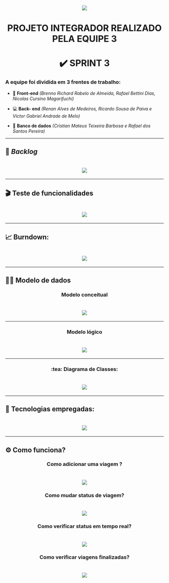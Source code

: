  ## <h1 align="center"> ![](https://github.com/DevSlim001/PI_2020.2/blob/master/logotipocomum.jpg) </h1> 
# <h1 align="center"> PROJETO INTEGRADOR REALIZADO PELA EQUIPE 3 </h1> 
## <h1 align="center"> :heavy_check_mark: SPRINT 3 </h1> 

### A equipe foi dividida em 3 frentes de trabalho:

- :art: **Front-end** *(Brenno Richard Rabelo de Almeida, Rafael Bettini Dias, Nicolas Cursino Magarifuchi)*

- :computer: **Back- end** *(Renan Alves de Medeiros, Ricardo Sousa de Paiva e Victor Gabriel Andrade de Melo)*

- :floppy_disk: **Banco de dados** *(Cristian Mateus Teixeira Barbosa e Rafael dos Santos Pereira)*


--------------------------------------------------------------------------------------------------------------------

## :bookmark: **_Backlog_**

## <h1 align="center"> ![](https://github.com/DevSlim001/PI_2020.2/blob/master/assets/Product_Backlog_total_3.png)</h1> 

--------------------------------------------------------------------------------------------------------------------

## :clapper: **Teste de funcionalidades**

## <h1 align="center"> ![](https://github.com/DevSlim001/PI_2020.2/blob/master/assets/testes_funcionalidades3_1.png) </h1> 

--------------------------------------------------------------------------------------------------------------------

## :chart_with_upwards_trend: Burndown:

## <h1 align="center">  ![](https://github.com/DevSlim001/PI_2020.2/blob/master/assets/BurndownSprint3.png) </h1> 

--------------------------------------------------------------------------------------------------------------------

## :man_technologist: Modelo de dados

<h3 align="center"> Modelo conceitual </h3> 

## <h1 align="center">  ![](https://github.com/DevSlim001/PI_2020.2/blob/master/assets/mc_sprint3.jpg) </h1> 

--------------------------------------------------------------------------------------------------------------------

<h3 align="center"> Modelo lógico </h3> 

## <h1 align="center"> ![](https://github.com/DevSlim001/PI_2020.2/blob/master/assets/ml_sprint3.png) </h1> 

--------------------------------------------------------------------------------------------------------------------

<h3 align="center"> :tea: Diagrama de Classes: </h3>

## <h1 align="center"> ![](https://github.com/DevSlim001/PI_2020.2/blob/sprint2/diagramaclasses.png) </h1> 


--------------------------------------------------------------------------------------------------------------------

## :rocket: Tecnologias empregadas:
 
## <h1 align="center"> ![](https://github.com/DevSlim001/PI_2020.2/blob/master/tecnology.png) </h1> 


--------------------------------------------------------------------------------------------------------------------
## :gear: Como funciona?

 <h3 align="center"> Como adicionar  uma viagem ? </h3> 

## <h1 align="center"> ![](https://github.com/DevSlim001/PI_2020.2/blob/master/assets/Adicionar-viagem-Funcionario3_1.gif) </h1>

 <h3 align="center"> Como mudar status de viagem? </h3> 

## <h1 align="center"> ![](https://github.com/DevSlim001/PI_2020.2/blob/master/assets/Mudar-status-de-viagem-Motorista3_4.gif) </h1>


 <h3 align="center"> Como verificar status em tempo real? </h3> 

## <h1 align="center"> ![](https://github.com/DevSlim001/PI_2020.2/blob/master/assets/Verificar-status-em-tempo-real3_3.gif) </h1>


 <h3 align="center"> Como verificar viagens finalizadas? </h3> 

## <h1 align="center"> ![](https://github.com/DevSlim001/PI_2020.2/blob/master/assets/Como-verificar-viagens-finalizadas-Funcionario3_2.gif) </h1>







